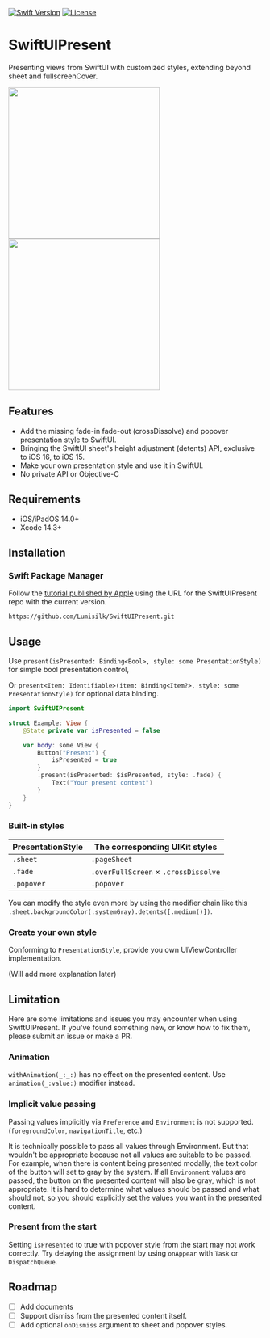 [![Swift Version][swift-image]][swift-url]
[![License][license-image]][license-url]

# SwiftUIPresent

Presenting views from SwiftUI with customized styles, extending beyond sheet and fullscreenCover.

<p align="row">
<img src= "https://github.com/Lumisilk/SwiftUIPresent/assets/11924267/00605e81-4f51-4a06-9cc2-b1a2eb1688f4" width="300" >
<img src= "https://github.com/Lumisilk/SwiftUIPresent/assets/11924267/94f4fabf-348b-4515-b407-9b13f686ebe1" width="300" >
</p>

## Features

- Add the missing fade-in fade-out (crossDissolve) and popover presentation style to SwiftUI.
- Bringing the SwiftUI sheet's height adjustment (detents) API, exclusive to iOS 16, to iOS 15.
- Make your own presentation style and use it in SwiftUI.
- No private API or Objective-C

## Requirements

- iOS/iPadOS 14.0+
- Xcode 14.3+

## Installation

### Swift Package Manager

Follow the [tutorial published by Apple](https://developer.apple.com/documentation/xcode/adding_package_dependencies_to_your_app) using the URL for the SwiftUIPresent repo with the current version.

`https://github.com/Lumisilk/SwiftUIPresent.git`

## Usage

Use `present(isPresented: Binding<Bool>, style: some PresentationStyle)` for simple bool presentation control,

Or `present<Item: Identifiable>(item: Binding<Item?>, style: some PresentationStyle)` for optional data binding.

```swift
import SwiftUIPresent

struct Example: View {
    @State private var isPresented = false

    var body: some View {
        Button("Present") {
            isPresented = true
        }
        .present(isPresented: $isPresented, style: .fade) {
            Text("Your present content")
        }
    }
}
```

### Built-in styles

| PresentationStyle | The corresponding UIKit styles       |
| ----------------- | ------------------------------------ |
| `.sheet`          | `.pageSheet`                         |
| `.fade`           | `.overFullScreen` × `.crossDissolve` |
| `.popover`        | `.popover`                           |

You can modify the style even more by using the modifier chain like this `.sheet.backgroundColor(.systemGray).detents([.medium()])`.

### Create your own style

Conforming to  `PresentationStyle`, provide you own UIViewController implementation.

(Will add more explanation later)

## Limitation

Here are some limitations and issues you may encounter when using SwiftUIPresent.
If you've found something new, or know how to fix them, please submit an issue or make a PR. 

### Animation

`withAnimation(_:_:)` has no effect on the presented content. Use `animation(_:value:)` modifier instead.

### Implicit value passing

Passing values implicitly via `Preference` and `Environment` is not supported. (`foregroundColor`, `navigationTitle`, etc.)

It is technically possible to pass all values through Environment. But that wouldn't be appropriate because not all values are suitable to be passed. For example, when there is content being presented modally, the text color of the button will set to gray by the system. If all `Environment` values are passed, the button on the presented content will also be gray, which is not appropriate. It is hard to determine what values should be passed and what should not, so you should explicitly set the values you want in the presented content.

### Present from the start

Setting `isPresented` to true with popover style from the start may not work correctly. Try delaying the assignment by using `onAppear` with `Task` or `DispatchQueue`.

## Roadmap

- [ ] Add documents
- [ ] Support dismiss from the presented content itself.
- [ ] Add optional  `onDismiss` argument to sheet and popover styles.

[swift-image]: https://img.shields.io/badge/swift-5.8-orange.svg
[swift-url]: https://swift.org/
[license-image]: https://img.shields.io/badge/License-MIT-blue.svg
[license-url]: LICENSE
